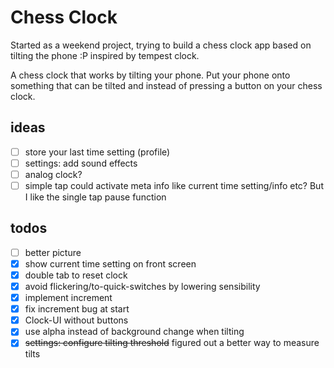 # Chess Clock

Started as a weekend project, trying to build a chess clock app based on tilting the phone :P
inspired by tempest clock.


A chess clock that works by tilting your phone. Put your phone onto something that can be tilted and instead of pressing
a button on your chess clock.



## ideas

* [ ] store your last time setting (profile)
* [ ] settings: add sound effects
* [ ] analog clock?
* [ ] simple tap could activate meta info like current time setting/info etc? But I like the single tap pause function

## todos

* [ ] better picture
* [x] show current time setting on front screen
* [x] double tab to reset clock
* [x] avoid flickering/to-quick-switches by lowering sensibility
* [x] implement increment
* [x] fix increment bug at start
* [x] Clock-UI without buttons
* [x] use alpha instead of background change when tilting
* [x] ~~settings: configure tilting threshold~~ figured out a better way to measure tilts
